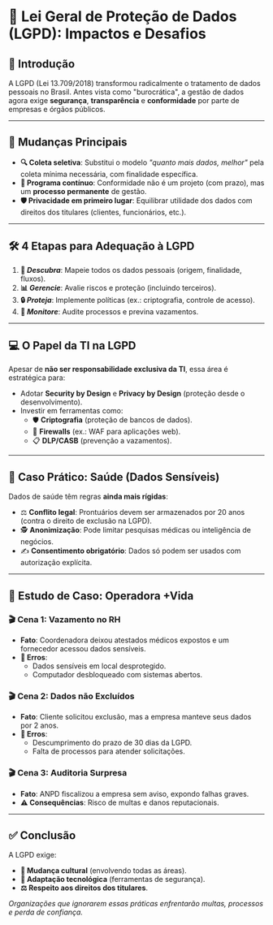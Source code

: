 

# 📜 Lei Geral de Proteção de Dados (LGPD): Impactos e Desafios  

## 🏁 **Introdução**  
A LGPD (Lei 13.709/2018) transformou radicalmente o tratamento de dados pessoais no Brasil. Antes vista como "burocrática", a gestão de dados agora exige **segurança**, **transparência** e **conformidade** por parte de empresas e órgãos públicos.  

---

## 🔄 **Mudanças Principais**  
- **🔍 Coleta seletiva**: Substitui o modelo _"quanto mais dados, melhor"_ pela coleta mínima necessária, com finalidade específica.  
- **🔄 Programa contínuo**: Conformidade não é um projeto (com prazo), mas um **processo permanente** de gestão.  
- **🛡️ Privacidade em primeiro lugar**: Equilibrar utilidade dos dados com direitos dos titulares (clientes, funcionários, etc.).  

---

## 🛠️ **4 Etapas para Adequação à LGPD**  
1. **🔎 *Descubra***: Mapeie todos os dados pessoais (origem, finalidade, fluxos).  
2. **📊 *Gerencie***: Avalie riscos e proteção (incluindo terceiros).  
3. **🔒 *Proteja***: Implemente políticas (ex.: criptografia, controle de acesso).  
4. **👀 *Monitore***: Audite processos e previna vazamentos.  

---

## 💻 **O Papel da TI na LGPD**  
Apesar de **não ser responsabilidade exclusiva da TI**, essa área é estratégica para:  
- Adotar **Security by Design** e **Privacy by Design** (proteção desde o desenvolvimento).  
- Investir em ferramentas como:  
  - 🛡️ **Criptografia** (proteção de bancos de dados).  
  - 🚧 **Firewalls** (ex.: WAF para aplicações web).  
  - 📋 **DLP/CASB** (prevenção a vazamentos).  

---

## 🏥 **Caso Prático: Saúde (Dados Sensíveis)**  
Dados de saúde têm regras **ainda mais rígidas**:  
- ⚖️ **Conflito legal**: Prontuários devem ser armazenados por 20 anos (contra o direito de exclusão na LGPD).  
- 🕵️ **Anonimização**: Pode limitar pesquisas médicas ou inteligência de negócios.  
- ✍️ **Consentimento obrigatório**: Dados só podem ser usados com autorização explícita.  

---

## 📌 **Estudo de Caso: Operadora +Vida**  

### 🎬 **Cena 1: Vazamento no RH**  
- **Fato**: Coordenadora deixou atestados médicos expostos e um fornecedor acessou dados sensíveis.  
- **🔴 Erros**:  
  - Dados sensíveis em local desprotegido.  
  - Computador desbloqueado com sistemas abertos.  

### 🎬 **Cena 2: Dados não Excluídos**  
- **Fato**: Cliente solicitou exclusão, mas a empresa manteve seus dados por 2 anos.  
- **🔴 Erros**:  
  - Descumprimento do prazo de 30 dias da LGPD.  
  - Falta de processos para atender solicitações.  

### 🎬 **Cena 3: Auditoria Surpresa**  
- **Fato**: ANPD fiscalizou a empresa sem aviso, expondo falhas graves.  
- **⚠️ Consequências**: Risco de multas e danos reputacionais.  

---

## ✅ **Conclusão**  
A LGPD exige:  
- **🧠 Mudança cultural** (envolvendo todas as áreas).  
- **🔧 Adaptação tecnológica** (ferramentas de segurança).  
- **⚖️ Respeito aos direitos dos titulares**.  

*Organizações que ignorarem essas práticas enfrentarão multas, processos e perda de confiança.*  